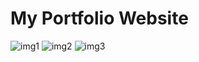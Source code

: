 # My Portfolio Website 

![img1](https://user-images.githubusercontent.com/86846812/190614276-0fc27415-e3dd-4901-a591-8e99ae6ea7e3.png)
![img2](https://user-images.githubusercontent.com/86846812/190614289-beb1e3b1-9953-44f7-acaf-edf970623e5a.png)
![img3](https://user-images.githubusercontent.com/86846812/190614299-e516d302-40b3-4d95-ba2e-6ad1b8d72045.png)



